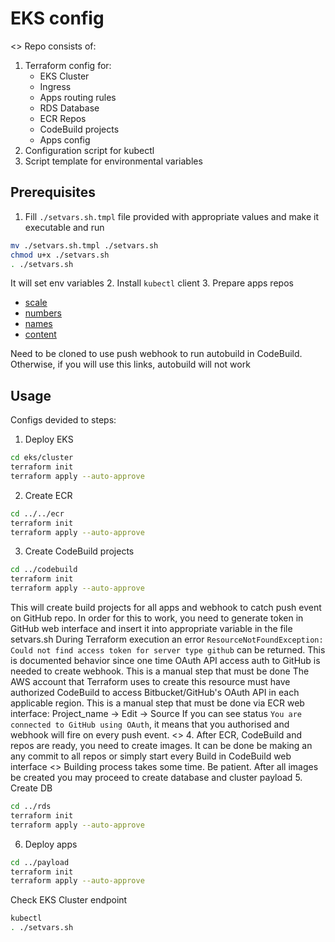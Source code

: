 # EKS config
<<image>>
Repo consists of:
1. Terraform config for:
   - EKS Cluster
   - Ingress
   - Apps routing rules
   - RDS Database
   - ECR Repos
   - CodeBuild projects
   - Apps config
2. Configuration script for kubectl
3. Script template for environmental variables

## Prerequisites
1. Fill ```./setvars.sh.tmpl``` file provided with appropriate values and make it executable and run
```bash
mv ./setvars.sh.tmpl ./setvars.sh
chmod u+x ./setvars.sh
. ./setvars.sh
```
It will set env variables
2. Install ```kubectl``` client
3. Prepare apps repos
* [scale](https://github.com/bgorbuntsov/solidus-scale)
* [numbers](https://github.com/bgorbuntsov/solidus-numbers)
* [names](https://github.com/bgorbuntsov/solidus-names)
* [content](https://github.com/bgorbuntsov/solidus-content)

Need to be cloned to use push webhook to run autobuild in CodeBuild. Otherwise, if you will use this links, autobuild will not work

## Usage
Configs devided to steps:
1. Deploy EKS
```bash
cd eks/cluster
terraform init
terraform apply --auto-approve
```
2. Create ECR
```bash
cd ../../ecr
terraform init
terraform apply --auto-approve
```
3. Create CodeBuild projects
```bash
cd ../codebuild
terraform init
terraform apply --auto-approve
```
This will create build projects for all apps and webhook to catch push event on GitHub repo.
In order for this to work, you need to generate token in GitHub web interface and insert it into appropriate variable in the file setvars.sh
During Terraform execution an error ```ResourceNotFoundException: Could not find access token for server type github``` can be returned.
This is documented behavior since one time OAuth API access auth to GitHub is needed to create webhook. This is a manual step that must be done 
The AWS account that Terraform uses to create this resource must have authorized CodeBuild to access Bitbucket/GitHub's OAuth API in each applicable region. This is a manual step that must be done via
ECR web interface:
Project_name -> Edit -> Source
If you can see status ```You are connected to GitHub using OAuth```, it means that you authorised and webhook will fire on every push event.
<<image>>
4. After ECR, CodeBuild and repos are ready, you need to create images.
It can be done be making an any commit to all repos or simply start every Build in CodeBuild web interface
<<image>>
Building process takes some time. Be patient.
After all images be created you may proceed to create database and cluster payload
5. Create DB
```bash
cd ../rds
terraform init
terraform apply --auto-approve
```
6. Deploy apps
```bash
cd ../payload
terraform init
terraform apply --auto-approve
```

Check EKS Cluster endpoint
```bash
kubectl 
. ./setvars.sh
```



